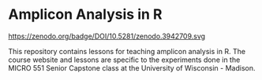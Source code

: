 # Amplicon Analysis in R 

https://zenodo.org/badge/DOI/10.5281/zenodo.3942709.svg

This repository contains lessons for teaching amplicon analysis in R. The course website and lessons are specific to the experiments done in the MICRO 551 Senior Capstone class at the University of Wisconsin - Madison. 